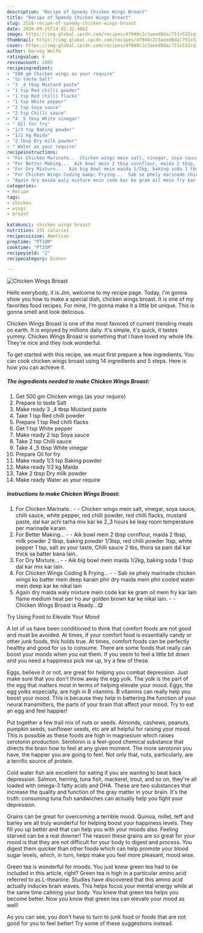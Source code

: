 ```yaml
---
description: "Recipe of Speedy Chicken Wings Broast"
title: "Recipe of Speedy Chicken Wings Broast"
slug: 2518-recipe-of-speedy-chicken-wings-broast
date: 2020-09-25T14:02:32.486Z
image: https://img-global.cpcdn.com/recipes/4f940c2c3aeed8da/751x532cq70/chicken-wings-broast-recipe-main-photo.jpg
thumbnail: https://img-global.cpcdn.com/recipes/4f940c2c3aeed8da/751x532cq70/chicken-wings-broast-recipe-main-photo.jpg
cover: https://img-global.cpcdn.com/recipes/4f940c2c3aeed8da/751x532cq70/chicken-wings-broast-recipe-main-photo.jpg
author: Harvey Wolfe
ratingvalue: 4
reviewcount: 1005
recipeingredient:
- "500 gm Chicken wings as your require"
- "to taste Salt"
- "3 _4 tbsp Mustard paste"
- "1 tsp Red chilli powder"
- "1 tsp Red chilli flacks"
- "1 tsp White pepper"
- "2 tsp Soya sauce"
- "2 tsp Chilli sauce"
- "4 _5 tbsp White vinegar"
- " Oil for fry"
- "1/3 tsp Baking powder"
- "1/2 kg Maida"
- "2 tbsp Dry milk powder"
- " Water as your require"
recipeinstructions:
- "For Chicken Marinate..  Chicken wings mein salt, vinegar, soya sauce, chilli sauce, white pepper, red chìlli powder, red chìlli flacks, mustard paste, dal kar achi tarha mix kar ke 2_3 hours ke leay room temperature per marinade karain."
- "For Better Making...  Aik bowl mein 2 tbsp cornflour, maida 2 tbsp, milk powder 2 tbsp, baking powder 1/3tsp, red chìlli powder 1tsp, white pepper 1 tsp, salt as your taste, Chilli sauce 2 tbs, thora sa pani dal kar thick sa batter bana lain.."
- "For Dry Mixture...  Aik big bowl mein maida 1/2kg, baking soda 1 tbsp dal kar mix kar lain."
- "For Chicken Wings Coding &amp; Frying...  Sab se phely marinade chicken wings ko batter mein deep karain phir dry maida mein phir cooled water mein deep kar ke nikal lain"
- "Again dry maida waly mixture mein code kar ke gram oil mein fry kar lain flame medium heat per ho aur golden brown kar ke nikal lain.  Chicken Wings Broast is Ready...😋"
categories:
- Recipe
tags:
- chicken
- wings
- broast

katakunci: chicken wings broast 
nutrition: 231 calories
recipecuisine: American
preptime: "PT10M"
cooktime: "PT35M"
recipeyield: "2"
recipecategory: Dinner

---
```



![Chicken Wings Broast](https://img-global.cpcdn.com/recipes/4f940c2c3aeed8da/751x532cq70/chicken-wings-broast-recipe-main-photo.jpg)

Hello everybody, it is Jim, welcome to my recipe page. Today, I'm gonna show you how to make a special dish, chicken wings broast. It is one of my favorites food recipes. For mine, I'm gonna make it a little bit unique. This is gonna smell and look delicious.



Chicken Wings Broast is one of the most favored of current trending meals on earth. It is enjoyed by millions daily. It's simple, it's quick, it tastes yummy. Chicken Wings Broast is something that I have loved my whole life. They're nice and they look wonderful.


To get started with this recipe, we must first prepare a few ingredients. You can cook chicken wings broast using 14 ingredients and 5 steps. Here is how you can achieve it.

<!--inarticleads1-->

##### The ingredients needed to make Chicken Wings Broast:

1. Get 500 gm Chicken wings (as your require)
1. Prepare to taste Salt
1. Make ready 3 _4 tbsp Mustard paste
1. Take 1 tsp Red chilli powder
1. Prepare 1 tsp Red chilli flacks
1. Get 1 tsp White pepper
1. Make ready 2 tsp Soya sauce
1. Take 2 tsp Chilli sauce
1. Take 4 _5 tbsp White vinegar
1. Prepare  Oil for fry
1. Make ready 1/3 tsp Baking powder
1. Make ready 1/2 kg Maida
1. Take 2 tbsp Dry milk powder
1. Make ready  Water as your require




<!--inarticleads2-->

##### Instructions to make Chicken Wings Broast:

1. For Chicken Marinate.. -  - Chicken wings mein salt, vinegar, soya sauce, chilli sauce, white pepper, red chìlli powder, red chìlli flacks, mustard paste, dal kar achi tarha mix kar ke 2_3 hours ke leay room temperature per marinade karain.
1. For Better Making... -  - Aik bowl mein 2 tbsp cornflour, maida 2 tbsp, milk powder 2 tbsp, baking powder 1/3tsp, red chìlli powder 1tsp, white pepper 1 tsp, salt as your taste, Chilli sauce 2 tbs, thora sa pani dal kar thick sa batter bana lain..
1. For Dry Mixture... -  - Aik big bowl mein maida 1/2kg, baking soda 1 tbsp dal kar mix kar lain.
1. For Chicken Wings Coding &amp; Frying... -  - Sab se phely marinade chicken wings ko batter mein deep karain phir dry maida mein phir cooled water mein deep kar ke nikal lain
1. Again dry maida waly mixture mein code kar ke gram oil mein fry kar lain flame medium heat per ho aur golden brown kar ke nikal lain. -  - Chicken Wings Broast is Ready...😋




Try Using Food to Elevate Your Mood


A lot of us have been conditioned to think that comfort foods are not good and must be avoided. At times, if your comfort food is essentially candy or other junk foods, this holds true. At times, comfort foods can be perfectly healthy and good for us to consume. There are some foods that really can boost your moods when you eat them. If you seem to feel a little bit down and you need a happiness pick me up, try a few of these.

Eggs, believe it or not, are great for helping you combat depression. Just make sure that you don't throw away the egg yolk. The yolk is the part of the egg that matters most in terms of helping elevate your mood. Eggs, the egg yolks especially, are high in B vitamins. B vitamins can really help you boost your mood. This is because they help in bettering the function of your neural transmitters, the parts of your brain that affect your mood. Try to eat an egg and feel happier!

Put together a few trail mix of nuts or seeds. Almonds, cashews, peanuts, pumpkin seeds, sunflower seeds, etc are all helpful for raising your mood. This is possible as these foods are high in magnesium which raises serotonin production. Serotonin is a feel-good chemical substance that directs the brain how to feel at any given moment. The more serotonin you have, the happier you are going to feel. Not only that, nuts, particularly, are a terrific source of protein.

Cold water fish are excellent for eating if you are wanting to beat back depression. Salmon, herring, tuna fish, mackerel, trout, and so on, they're all loaded with omega-3 fatty acids and DHA. These are two substances that increase the quality and function of the gray matter in your brain. It's the truth: consuming tuna fish sandwiches can actually help you fight your depression. 

Grains can be great for overcoming a terrible mood. Quinoa, millet, teff and barley are all truly wonderful for helping boost your happiness levels. They fill you up better and that can help you with your moods also. Feeling starved can be a real downer! The reason these grains are so great for your mood is that they are not difficult for your body to digest and process. You digest them quicker than other foods which can help promote your blood sugar levels, which, in turn, helps make you feel more pleasant, mood wise.

Green tea is wonderful for moods. You just knew green tea had to be included in this article, right? Green tea is high in a particular amino acid referred to as L-theanine. Studies have discovered that this amino acid actually induces brain waves. This helps focus your mental energy while at the same time calming your body. You knew that green tea helps you become better. Now you know that green tea can elevate your mood as well!

As you can see, you don't have to turn to junk food or foods that are not good for you to feel better! Try  some  of  these  suggestions  instead.

